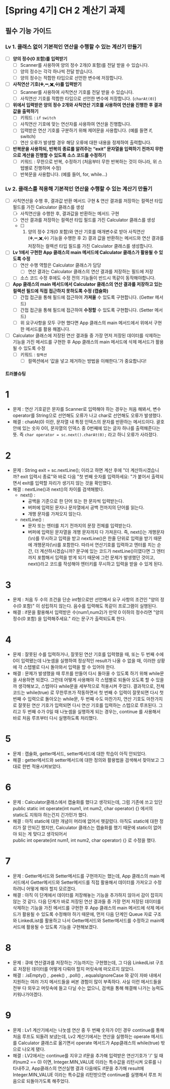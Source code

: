 # [Spring 4기] CH 2 계산기 과제

## 필수 기능 가이드

### Lv 1. 클래스 없이 기본적인 연산을 수행할 수 있는 계산기 만들기
- [ ]  **양의 정수(0 포함)를 입력받기**
    - [ ]  Scanner를 사용하여 양의 정수 2개(0 포함)를 전달 받을 수 있습니다.
    - [ ]  양의 정수는 각각 하나씩 전달 받습니다.
    - [ ]  양의 정수는 적합한 타입으로 선언한 변수에 저장합니다.
- [ ]  **사칙연산 기호(➕,➖,✖️,➗)를 입력받기**
    - [ ]  Scanner를 사용하여 사칙연산 기호를 전달 받을 수 있습니다.
    - [ ]  사칙연산 기호를 적합한 타입으로 선언한 변수에 저장합니다. (`charAt(0)`)
- [ ]  **위에서 입력받은 양의 정수 2개와 사칙연산 기호를 사용하여 연산을 진행한 후 결과값을 출력하기**
    - [ ]  키워드 : `if` `switch`
    - [ ]  사칙연산 기호에 맞는 연산자를 사용하여 연산을 진행합니다.
    - [ ]  입력받은 연산 기호를 구분하기 위해 제어문을 사용합니다. (예를 들면 if, switch)
    - [ ]  연산 오류가 발생할 경우 해당 오류에 대한 내용을 정제하여 출력합니다.
- [ ]  **반복문을 사용하되, 반복의 종료를 알려주는 “exit” 문자열을 입력하기 전까지 무한으로 계산을 진행할 수 있도록 소스 코드를 수정하기**
    - [ ]  키워드 : 무한으로 반복, 수정하기 (처음부터 무한 반복하는 것이 아니라, 위 스텝별로 진행하며 수정)
    - [ ]  반복문을 사용합니다. (예를 들어, for, while…)
     
### Lv 2. 클래스를 적용해 기본적인 연산을 수행할 수 있는 계산기 만들기
- [ ]  사칙연산을 수행 후, 결과값 반환 메서드 구현 & 연산 결과를 저장하는 컬렉션 타입 필드를 가진 Calculator 클래스를 생성
    - [ ]  사칙연산을 수행한 후, 결과값을 반환하는 메서드 구현
    - [ ]  연산 결과를 저장하는 컬렉션 타입 필드를 가진 Calculator 클래스를 생성
    - [ ]  1) 양의 정수 2개(0 포함)와 연산 기호를 매개변수로 받아 사칙연산(➕,➖,✖️,➗) 기능을 수행한 후 2) 결과 값을 반환하는 메서드와 연산 결과를 저장하는 컬렉션 타입 필드를 가진 Calculator 클래스를 생성합니다.
 - [ ]  **Lv 1에서 구현한 App 클래스의 main 메서드에 Calculator 클래스가 활용될 수 있도록 수정**
    - [ ]  연산 수행 역할은 Calculator 클래스가 담당
        - [ ]  연산 결과는 Calculator 클래스의 연산 결과를 저장하는 필드에 저장
    - [ ]  소스 코드 수정 후에도 수정 전의 기능들이 반드시 똑같이 동작해야합니다.
- [ ]  **App 클래스의 main 메서드에서 Calculator 클래스의 연산 결과를 저장하고 있는 컬렉션 필드에 직접 접근하지 못하도록 수정 (캡슐화)**
    - [ ]  간접 접근을 통해 필드에 접근하여 **가져올** 수 있도록 구현합니다. (Getter 메서드)
    - [ ]  간접 접근을 통해 필드에 접근하여 **수정할** 수 있도록 구현합니다. (Setter 메서드)
    - [ ]  위 요구사항을 모두 구현 했다면 App 클래스의 main 메서드에서 위에서 구현한 메서드를 활용 해봅니다.
- [ ]  Calculator 클래스에 저장된 연산 결과들 중 가장 먼저 저장된 데이터를 삭제하는 기능을 가진 메서드를 구현한 후 App 클래스의 main 메서드에 삭제 메서드가 활용될 수 있도록 수정
    - [ ]  키워드 : `컬렉션`
        - [ ]  컬렉션에서 ‘값을 넣고 제거하는 방법을 이해한다.’가 중요합니다!

#### 트러블슈팅
# 1
- 문제 : 
연산 기호같은 문자를 Scanner로 입력해야 하는 경우는 처음 해봐서, 변수 operator를 String으로 선언해도 오류가 나고 char로 선언해도 오류가 발생했다.
- 해결 : 
chatAt(0) 이란, 문자열 내 특정 인덱스의 문자를 반환하는 메서드이다. 괄호 안에 있는 숫자 0이, 문자열의 인덱스 중 0번째에 있는 글자 하나를 출력해준다는 뜻.
즉 `char operator = sc.next().charAt(0);` 라고 하니 오류가 사라졌다.

# 2
- 문제 : 
String exit = sc.nextLine(); 이라고 하면 계산 후에 "더 계산하시겠습니까? exit 입력시 종료"와 바로 다음 "첫 번째 숫자를 입력하세요: "가 붙어서 출력되면서 exit를 입력할 자리가 생기지 않는 것을 확인했다.
- 해결 : 
nextLine()과 next()의 차이를 검색해봤다.
    - next() :
      - 공백을 기준으로 한 단어 또는 한 문자씩 입력받는다.
      - 버퍼에 입력된 문자나 문자열에서 공백 전까지의 단어를 읽는다.
      - 개행 문자를 가져오지 않는다.
    - nextLine() :
       - 문자 또는 엔터를 치기 전까지의 문장 전체를 입력받는다.
       - 버퍼에 입력된 문자열을 개행 문자까지 다 가져온다.
즉, next()는 개행문자(\n)를 무시하고 입력을 받고 nextLine()은 한줄 단위로 입력을 받기 때문에 개행문자(\n)를 포함한다.
따라서 연산기호를 입력하고 엔터를 치는 순간, 더 계산하시겠습니까? 문구에 있는 코드가 nextLine()이였다면 그 엔터까지 포함해서 입력을 받게 되기 때문에 그런 문제가 발생했던 것이고,
next()라고 코드를 작성해야 엔터키를 무시하고 입력을 받을 수 있게 된다.

# 3
- 문제 : 
처음 두 수의 조건을 단순 int형으로만 선언해서 요구 사항의 조건인 "양의 정수(0 포함)" 이 성립하지 않는다. 음수를 입력해도 똑같이 프로그램이 실행된다.
- 해결 : 
if문을 활용해서 입력받은 수(num1,num2)가 만약 0 이하의 정수라면 "양의 정수(0 포함) 을 입력해주세요." 라는 문구가 출력되도록 한다.

# 4
- 문제 : 
잘못된 수를 입력하거나, 잘못된 연산 기호를 입력했을 때, 또는 두 번째 수에 0이 입력됐는데 나눗셈을 실행하여 정상적인 result가 나올 수 없을 때, 이러한 상황에 각 스텝별로 다시 돌아와서 입력을 할 수 있어야 한다.
- 해결 : 
문제가 발생했을 때 루프를 만들어 다시 돌아올 수 있도록 하기 위해 while문을 사용하면 되겠다. 그런데 어떻게 사용해야 각 스텝별로 되돌아 오도록 할 수 있을까 생각해보고, 스텝마다 while문을 세부적으로 적용시켜 주었다.
결과적으로, 전체 코드는 while(true) 로 무한루프가 작동하면서 첫 번째 수 입력이 잘못되면 다시 첫 번째 수 입력으로 돌아오는 while문, 두 번째 수도 마찬가지, 연산 기호도 마찬가지로 잘못된 연산 기호가 입력되면
다시 연산  기호를 입력하는 스텝으로 루프된다. 그리고 두 번째 수가 0일 때 나눗셈을 실행하게 되는 경우는, continue 를 사용해서 바로 처음 루프부터 다시 실행하도록 처리했다.

# 5
- 문제 : 
캡슐화, getter메서드, setter메서드에 대한 학습이 아직 안되었다.
- 해결 : 
getter메서드와 setter메서드에 대한 정의와 활용법을 검색해서 찾아보고 그대로 한번 적용시켜보았다.

# 6
- 문제 : 
Calculator클래스에서 캡슐화를 했다고 생각되는데, 그럼 기존에 쓰고 있던 public static int operate(int num1, int num2, char operator) {} 에서의 static도 지워야 하는건지 긴가민가 했다.
- 해결 : 
아직 static에 대한 개념이 머리에 없어서 헷갈렸다. 아직도 static에 대한 정리가 잘 안되긴 했지만, Calculator 클래스는 캡슐화를 했기 때문에 static이 없어야 되는 게 맞다고 생각되어서  
public int operate(int num1, int num2, char operator) {} 로 수정을 했다.

# 7
- 문제 : 
Getter메서드와 Setter메서드를 구현까지는 했는데, App 클래스의 main 메서드에서 Getter메서드와 Setter메서드를 직접 활용해서 데이터를 가져오고 수정하려니 어떻게 해야 할지 모르겠다.
- 해결 : 
아직 이 단계에서 데이터를 저장해놓는 기능을 추가하지 않아서 감이 잡히지 않는 것 같다. 
다음 단계가 바로 저장된 연산 결과들 중 가장 먼저 저장된 데이터를 삭제하는 기능을 가진 메서드를 구현한 후 App 클래스의 main 메서드에 삭제 메서드가 활용될 수 있도록 수정해야 하기 때문에,
먼저 다음  단계인 Queue 자료 구조와 LinkedList를 활용하고 나서 Getter메서드와 Setter메서드를 수정하고 main메서드에 활용될 수 있도록 기능을 구현해보겠다.

# 8
- 문제 : 
큐에 연산결과를 저장하는 기능까지는 구현했는데, 그 다음 LinkedList 구조로 저장된 데이터를 어떻게 다뤄야 할지 머릿속에 떠오르지 않았다.
- 해결 : 
.isEmpty() , .peek() , .poll() , .equalsIgnoreCase 와 같이 자바 내에서 지원하는 여러 가지 메서드들을 써본 경험이 많이 부족하다. 
사실 이런  메서드들을 전부 다 외우고 머릿속에 들고 다닐 수는 없으니, 검색을 통해 해결해 나가는 능력도 키워나가야겠다.

# 9
- 문제 : 
Lv1 계산기에서는 나눗셈 연산 중 두 번째 숫자가 0인 경우 continue를 통해 처음 루프도 되돌려 보냈는데, 
Lv2 계산기에서는 연산을 실행하는 operate 메서드를 Calculator 클래스로 옮기면서 operate 메서드가 App클래스의 while(true) 밖으로 나오게 됐다.
- 해결 : 
LV2에서는  continue를 지우고 if문을 추가해 입력받은 연산기호가 '/' 일 때 if(num2 == 0) 이면, Integer.MIN_VALUE 이라는 특수값을 리턴시켜 오류를 나타내주고, 
App클래스의  연산실행 결과 다음에도 if문을 추가해 result에 Integer.MIN_VALUE 이라는 특수값을 리턴받으면 continue를 실행해서 루프 처음으로 되돌아가도록 해주었다.
